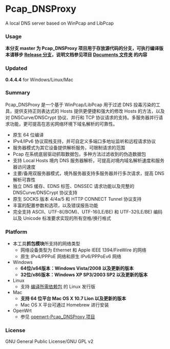 ﻿Pcap_DNSProxy
=====
A local DNS server based on WinPcap and LibPcap

### Usage
**本分支 master 为 Pcap_DNSProxy 项目用于存放源代码的分支，可执行编译版本请移步 [Release 分支](https://github.com/chengr28/Pcap_DNSProxy/tree/Release)，说明文档参见项目 [Documents 文件夹](https://github.com/chengr28/Pcap_DNSProxy/tree/master/Documents) 的内容**

### Updated
**0.4.4.4** for Windows/Linux/Mac

### Summary
Pcap_DNSProxy 是一个基于 WinPcap/LibPcap 用于过滤 DNS 投毒污染的工具，提供支持正则表达式的 Hosts 提供更便捷和强大的修改 Hosts 的方法，以及对 DNSCurve/DNSCrypt 协议、并行和 TCP 协议请求的支持。多服务器并行请求功能，更可提高在恶劣网络环境下域名解析的可靠性。
* 原生 64 位编译
* IPv4/IPv6 协议双栈支持，并可自定义多端口多地址监听和远程请求协议
* 服务器模式为其它设备提供解析服务，可限制请求的范围
* Pcap 在系统底层驱动抓取数据包，多种方法过滤收到的伪造数据包
* 支持 Local Hosts 境内 DNS 服务器解析，可提高对境内域名解析速度和服务器访问速度
* 主要/备用双服务器模式，境外服务器支持多服务器并行多次请求，提高 DNS 解析可靠性
* 独立 DNS 缓存、EDNS 标签、DNSSEC 请求功能以及完整的 DNSCurve/DNSCrypt 协议支持
* 原生 SOCKS 版本 4/4a/5 和 HTTP CONNECT Tunnel 协议支持
* 丰富的配置参数和选项，以及错误报告功能
* 完全支持 ASCII、UTF-8(/BOM)、UTF-16(LE/BE) 和 UTF-32(LE/BE) 编码以及 Unicode 标准要求实现的所有空格/换行格式

### Platform
* 本工具**抓包模块**所支持的网络类型
  * 网络设备类型为 Ethernet 和 Apple IEEE 1394/FireWire 的网络
  * 原生 IPv4/PPPoE 网络和原生 IPv6/PPPoEv6 网络
* Windows
  * **64位/x64版本：Windows Vista/2008 以及更新的版本**
  * **32位/x86版本：Windows XP SP3/2003 SP2 以及更新的版本**
* Linux
  * 支持 [编译所需依赖包](https://github.com/chengr28/Pcap_DNSProxy/tree/master/Documents) 的 Linux 发行版
* Mac
  * **支持 64 位平台 Mac OS X 10.7 Lion 以及更新的版本**
  * Mac OS X 平台可通过 Homebrew 进行安装
* OpenWrt
  * 参见 [openwrt-Pcap_DNSProxy 项目](https://github.com/wongsyrone/openwrt-Pcap_DNSProxy)

### License
GNU General Public License/GNU GPL v2
